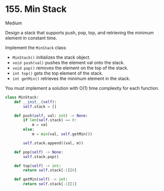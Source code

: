 # 155. Min Stack

Medium

Design a stack that supports push, pop, top, and retrieving the minimum element in constant time.

Implement the `MinStack` class:

- `MinStack()` initializes the stack object.
- `void push(val)` pushes the element val onto the stack.
- `void pop()` removes the element on the top of the stack.
- `int top()` gets the top element of the stack.
- `int getMin()` retrieves the minimum element in the stack.

You must implement a solution with O(1) time complexity for each function.

```python
class MinStack:
    def __init__(self):
        self.stack = []

    def push(self, val: int) -> None:
        if len(self.stack) == 0:
            m = val
        else:
            m = min(val, self.getMin())

        self.stack.append((val, m))

    def pop(self) -> None:
        self.stack.pop()

    def top(self) -> int:
        return self.stack[-1][0]

    def getMin(self) -> int:
        return self.stack[-1][1]
```
